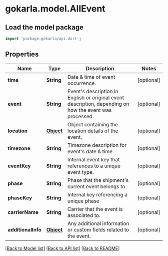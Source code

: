 # gokarla.model.AllEvent

## Load the model package
```dart
import 'package:gokarla/api.dart';
```

## Properties
Name | Type | Description | Notes
------------ | ------------- | ------------- | -------------
**time** | **String** | Date & time of event occurrence. | [optional] 
**event** | **String** | Event's description in English or original event description, depending on how the event was processed. | [optional] 
**location** | [**Object**](.md) | Object containing the location details of the event. | [optional] 
**timezone** | **String** | Timezone description for event's date & time. | [optional] 
**eventKey** | **String** | Internal event key that references to a unique event type.  | [optional] 
**phase** | **String** | Phase that the shipment's current event belongs to. | [optional] 
**phaseKey** | **String** | Internal key referencing a unique phase | [optional] 
**carrierName** | **String** | Carrier that the event is associated to. | [optional] 
**additionalInfo** | [**Object**](.md) | Any additional information or custom fields related to the event. | [optional] 

[[Back to Model list]](../README.md#documentation-for-models) [[Back to API list]](../README.md#documentation-for-api-endpoints) [[Back to README]](../README.md)


